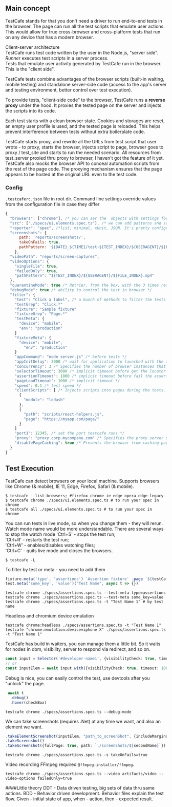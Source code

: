 ## Main concept
TestCafe stands for that you don't need a driver to run end-to-end tests in the browser. The page can run all the test
scripts that emulate user actions. This would allow for true cross-browser and cross-platform tests that run on any
device that has a modern browser.

Client-server architecture \
TestCafe runs test code written by the user in the Node.js, "server side". *Runner* executes test scripts in a server process. \
Tests that emulate user activity generated by TestCafe run in the browser. This is the "client side".

TestCafe tests combine advantages of the browser scripts (built-in waiting, mobile testing) and standalone server-side
code (access to the app's server and testing environment, better control over test execution).

To provide tests, "client-side code" to the browser, TestCafe runs a **reverse proxy** under the hood. It proxies the
tested page on the server and injects the scripts into its code.

Each test starts with a clean browser state. Cookies and storages are reset, an empty user profile is used, and the
tested page is reloaded. This helps prevent interference between tests without extra boilerplate code.

TestCafe starts proxy, and rewrite all the URLs from test script that user wrote - to proxy, starts the browser, injects
script to page, browser goes to proxy / test_site and starts to run the needed scenario. All resources from test_server
proxied thru proxy to browser, I haven't got the feature of it yet. TestCafe also mocks the browser API
to conceal automation scripts from the rest of the page code. The proxying mechanism ensures that the page appears
to be hosted at the original URL even to the test code.

### Config
`.testcaferc.json` file in root dir.
Command line settings override values from the configuration file in case they differ
```js
{
  "browsers": ["chrome"], /* you can ser the  objects with settings for browsers */
  "src": ["./specs/ui.elements.spec.ts"], /* we can add patterns and so on */
  "reporter": "spec", /*list, minimal, xUnit, JSON. It's pretty configurable */
  "screenshots": {
      path: 'reports/screenshots/',
      takeOnFails: true,
      pathPattern: '${DATE}_${TIME}/test-${TEST_INDEX}/${USERAGENT}/${FILE_INDEX}.png'
    },
  "videoPath": "reports/screen-captures",
  "videoOptions": {
    "singleFile": true,
    "failedOnly": true,
    "pathPattern": "${TEST_INDEX}/${USERAGENT}/${FILE_INDEX}.mp4"
  },
  "quarantineMode": true /* Retrier, from the box, with the 3 times retry and marks tests as non-deterministic (flaky) and unstable */
  "debugMode": true /* ability to control the test in browser */
  "filter": { 
    "test": "Click a label", /* a bunch of methods to filter the tests */
    "testGrep": "Click.*"
    "fixture": "Sample fixture"
    "fixtureGrep": "Page.*"
    "testMeta": {
      "device": "mobile",
      "env": "production"
    }
    "fixtureMeta": {
      "device": "mobile",
        "env": "production"
    }
    "appCommand": "node server.js" /* before tests */
    "appInitDelay": 3000 /* wait for application to launched with the appCommand option to initiali */
    "concurrency": 3 /* Specifies the number of browser instances that should run tests concurrently. */
    "selectorTimeout": 3000 /* implicit timeout before get the locator */
    "assertionTimeout": 1000 /* implicit timeout before fail the assertion */
    "pageLoadTimeout": 1000 /* implicit timeout */
    "speed": 0.1 /* test speed */
    "clientScripts": [ /* Injects scripts into pages during the tests. Use this for client-side mock functions or helper scripts. */
      {
        "module": "lodash"
      },
      {
        "path": "scripts/react-helpers.js",
        "page": "https://myapp.com/page/"
      }
    ]
    "port1": 12345, /* set the port testcafe runs */
    "proxy": "proxy.corp.mycompany.com" /* Specifies the proxy server used in your local network to access the Internet. */
    "disablePageCaching": true /* Prevents the browser from caching page content. */
  }
}
```
## Test Execution
TestCafe can detect browsers on your local machine.
Supports browsers like Chrome (& mobile), IE 11, Edge, Firefox, Safari (& mobile).
```shell
$ testcafe --list-browsers; #firefox chrome ie edge opera edge-legacy
$ testcafe chrome ./specs/ui.elements.spec.ts # to run your spec in chrome
$ testcafe all ./specs/ui.elements.spec.ts # to run your spec in chrome
```

You can run tests in live mode, so when you change them - they will rerun. Watch mode name would be more understandable.
There are several ways to stop the watch mode
'Ctrl+S' - stops the test run; \
'Ctrl+R' - restarts the test run; \
'Ctrl+W' - enables/disables watching files; \
'Ctrl+C' - quits live mode and closes the browsers.
```shell
$ testcafe -L
```

To filter by test or meta - you need to add them
```ts
fixture.meta('type', 'assertions') `Assertion fixture` .page `${testCafeExampleURL}`
test.meta('some_key', 'value')("Test Name", async t => {})
```
```shell
testcafe chrome ./specs/assertions.spec.ts --test-meta type=assertions
testcafe chrome ./specs/assertions.spec.ts --test-meta some_key=value
testcafe chrome ./specs/assertions.spec.ts -t "Test Name 1" # by test name
```

Headless and chromium device emulation
```shell
testcafe chrome:headless ./specs/assertions.spec.ts -t "Test Name 1"
testcafe "chrome:emulation:device=iphone X" ./specs/assertions.spec.ts -t "Test Name 1"
```

TestCafe has build in waiters, you can manage them a little bit. So it waits for nodes in dom, visibility, server to 
respond via redirect, and so on.
```ts
const input = Selector('#developer-name1', {visibilityCheck: true, timeout: 10000});
// or
const inputElem = await input.with({visibilityCheck: true, timeout: 1000})
```

Debug is nice, you can easily control the test, use devtools after you "unlock" the page.
```ts
 await t
  .debug()
  .hover(checkBox)
```
```shell
testcafe chrome ./specs/assertions.spec.ts --debug-mode
```

We can take screenshots (requires .Net) at any time we want, and also an element we want.
```ts
.takeElementScreenshot(inputElem, "path_to_screenShot", {includeMargins: true}) // will save the screenshots in date folder
.takeScreenshot() 
.takeScreenshot({fullPage: true, path: `./screenShots/${secondName}`}) // will save in setted folder with secondName file name 
```
```shell
testcafe chrome ./specs/assertions.spec.ts -s takeOnFails=true
```

Video recording FFmpeg required `@ffmpeg-installer/ffmpeg`.
```shell
testcafe chrome ./specs/assertions.spec.ts --video artifacts/video --video-options failedOnly=true
```

####Little theory
DDT - Data driven testing, big sets of data thru same actions.
BDD - Behavior driven development. Behavior files explain the test flow. Given - initial state of app, when - action, 
then - expected result.


